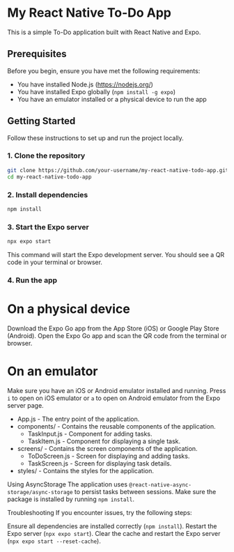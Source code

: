 # My React Native To-Do App

This is a simple To-Do application built with React Native and Expo.

## Prerequisites

Before you begin, ensure you have met the following requirements:
- You have installed Node.js (https://nodejs.org/)
- You have installed Expo globally (`npm install -g expo`)
- You have an emulator installed or a physical device to run the app

## Getting Started

Follow these instructions to set up and run the project locally.

### 1. Clone the repository

```bash
git clone https://github.com/your-username/my-react-native-todo-app.git
cd my-react-native-todo-app
```

### 2. Install dependencies

```bash
npm install
```
### 3. Start the Expo server

```bash
npx expo start
```
This command will start the Expo development server. You should see a QR code in your terminal or browser.

### 4. Run the app

# On a physical device
Download the Expo Go app from the App Store (iOS) or Google Play Store (Android).
Open the Expo Go app and scan the QR code from the terminal or browser.

# On an emulator
Make sure you have an iOS or Android emulator installed and running.
Press `i` to open on iOS emulator or `a` to open on Android emulator from the Expo server page.


- App.js - The entry point of the application.
- components/ - Contains the reusable components of the application.
  - TaskInput.js - Component for adding tasks.
  - TaskItem.js - Component for displaying a single task.
- screens/ - Contains the screen components of the application.
  - ToDoScreen.js - Screen for displaying and adding tasks.
  - TaskScreen.js - Screen for displaying task details.
- styles/ - Contains the styles for the application.

Using AsyncStorage
The application uses `@react-native-async-storage/async-storage` to persist tasks between sessions. Make sure the package is installed by running `npm install`.

Troubleshooting
If you encounter issues, try the following steps:

Ensure all dependencies are installed correctly (`npm install`).
Restart the Expo server (`npx expo start`).
Clear the cache and restart the Expo server (`npx expo start --reset-cache`).
